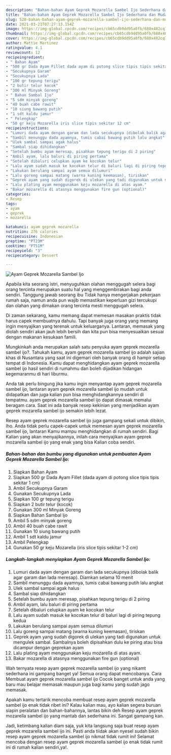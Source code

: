 ```yaml
---
description: "Bahan-bahan Ayam Geprek Mozarella Sambel Ijo Sederhana dan Mudah Dibuat"
title: "Bahan-bahan Ayam Geprek Mozarella Sambel Ijo Sederhana dan Mudah Dibuat"
slug: 528-bahan-bahan-ayam-geprek-mozarella-sambel-ijo-sederhana-dan-mudah-dibuat
date: 2021-03-21T07:27:13.154Z
image: https://img-global.cpcdn.com/recipes/cb65cdb9dd95a0fb/680x482cq70/ayam-geprek-mozarella-sambel-ijo-foto-resep-utama.jpg
thumbnail: https://img-global.cpcdn.com/recipes/cb65cdb9dd95a0fb/680x482cq70/ayam-geprek-mozarella-sambel-ijo-foto-resep-utama.jpg
cover: https://img-global.cpcdn.com/recipes/cb65cdb9dd95a0fb/680x482cq70/ayam-geprek-mozarella-sambel-ijo-foto-resep-utama.jpg
author: Mattie Martinez
ratingvalue: 4.1
reviewcount: 12
recipeingredient:
- " Bahan Ayam"
- "500 gr Dada Ayam Fillet dada ayam di potong slice tipis tipis sekitar 1 cm"
- "Secukupnya Garam"
- "Secukupnya Lada"
- "100 gr tepung terigu"
- "2 butir telur kocok"
- "300 ml Minyak Goreng"
- " Bahan Sambal Ijo"
- "5 sdm minyak goreng"
- "40 buah cabe rawit"
- "10 siung bawang putih"
- "1 sdt kaldu jamur"
- " Pelengkap"
- "50 gr keju Mozarella iris slice tipis sekitar 12 cm"
recipeinstructions:
- "Lumuri dada ayam dengan garam dan lada secukupnya (dibolak balik agar garam dan lada meresap). Diamkan selama 10 menit"
- "Sambil menunggu dada ayamnya, tumis cabai bawang putih lalu angkat"
- "Ulek sambal sampai agak halus"
- "Sambal siap dihidangkan"
- "Setelah bumbu ayam meresap, pisahkan tepung terigu di 2 piring"
- "Ambil ayam, lalu baluri di piring pertama"
- "Setelah dibaluri celupkan ayam ke kocokan telur"
- "Lalu ayam sudah masuk ke kocokan telur di baluri lagi di piring tepung kedua"
- "Lakukan berulang sampai ayam semua dilumuri"
- "Lalu goreng sampai matang (warna kuning keemasan), tiriskan"
- "Geprek ayam yang sudah digorek di ulekan yang tadi digunakan untuk mengulek sambal. Sambalnya boleh dipisahkan dulu ke piring atau bisa dicampur dengan geprekan ayam"
- "Lalu plating ayam menggunakan keju mozarella di atas ayam."
- "Bakar mozarella di atasnya menggunakan fire gun (optional)"
categories:
- Resep
tags:
- ayam
- geprek
- mozarella

katakunci: ayam geprek mozarella 
nutrition: 276 calories
recipecuisine: Indonesian
preptime: "PT23M"
cooktime: "PT51M"
recipeyield: "3"
recipecategory: Dessert

---
```



![Ayam Geprek Mozarella Sambel Ijo](https://img-global.cpcdn.com/recipes/cb65cdb9dd95a0fb/680x482cq70/ayam-geprek-mozarella-sambel-ijo-foto-resep-utama.jpg)

Apabila kita seorang istri, menyuguhkan olahan menggugah selera bagi orang tercinta merupakan suatu hal yang menggembirakan bagi anda sendiri. Tanggung jawab seorang ibu Tidak hanya mengerjakan pekerjaan rumah saja, namun anda pun wajib memastikan keperluan gizi tercukupi dan olahan yang dimakan orang tercinta mesti menggugah selera.

Di zaman  sekarang, kamu memang dapat memesan masakan praktis tidak harus capek membuatnya dahulu. Tapi banyak juga orang yang memang ingin menyajikan yang terenak untuk keluarganya. Lantaran, memasak yang diolah sendiri akan jauh lebih bersih dan kita pun bisa menyesuaikan sesuai dengan makanan kesukaan famili. 



Mungkinkah anda merupakan salah satu penyuka ayam geprek mozarella sambel ijo?. Tahukah kamu, ayam geprek mozarella sambel ijo adalah sajian khas di Nusantara yang saat ini digemari oleh banyak orang di hampir setiap tempat di Indonesia. Kamu dapat menghidangkan ayam geprek mozarella sambel ijo hasil sendiri di rumahmu dan boleh dijadikan hidangan kegemaranmu di hari liburmu.

Anda tak perlu bingung jika kamu ingin menyantap ayam geprek mozarella sambel ijo, lantaran ayam geprek mozarella sambel ijo mudah untuk didapatkan dan juga kalian pun bisa menghidangkannya sendiri di tempatmu. ayam geprek mozarella sambel ijo dapat dimasak memalui beragam cara. Saat ini ada banyak resep kekinian yang menjadikan ayam geprek mozarella sambel ijo semakin lebih lezat.

Resep ayam geprek mozarella sambel ijo juga gampang sekali untuk dibikin, lho. Anda tidak perlu capek-capek untuk memesan ayam geprek mozarella sambel ijo, lantaran Kamu mampu menghidangkan di rumah sendiri. Bagi Kalian yang akan menyajikannya, inilah cara menyajikan ayam geprek mozarella sambel ijo yang enak yang bisa Kalian coba sendiri.

<!--inarticleads1-->

##### Bahan-bahan dan bumbu yang digunakan untuk pembuatan Ayam Geprek Mozarella Sambel Ijo:

1. Siapkan  Bahan Ayam
1. Siapkan 500 gr Dada Ayam Fillet (dada ayam di potong slice tipis tipis sekitar 1 cm)
1. Ambil Secukupnya Garam
1. Gunakan Secukupnya Lada
1. Siapkan 100 gr tepung terigu
1. Siapkan 2 butir telur (kocok)
1. Gunakan 300 ml Minyak Goreng
1. Siapkan  Bahan Sambal Ijo
1. Ambil 5 sdm minyak goreng
1. Ambil 40 buah cabe rawit
1. Gunakan 10 siung bawang putih
1. Ambil 1 sdt kaldu jamur
1. Ambil  Pelengkap
1. Gunakan 50 gr keju Mozarella (iris slice tipis sekitar 1-2 cm)




<!--inarticleads2-->

##### Langkah-langkah menyiapkan Ayam Geprek Mozarella Sambel Ijo:

1. Lumuri dada ayam dengan garam dan lada secukupnya (dibolak balik agar garam dan lada meresap). Diamkan selama 10 menit
1. Sambil menunggu dada ayamnya, tumis cabai bawang putih lalu angkat
1. Ulek sambal sampai agak halus
1. Sambal siap dihidangkan
1. Setelah bumbu ayam meresap, pisahkan tepung terigu di 2 piring
1. Ambil ayam, lalu baluri di piring pertama
1. Setelah dibaluri celupkan ayam ke kocokan telur
1. Lalu ayam sudah masuk ke kocokan telur di baluri lagi di piring tepung kedua
1. Lakukan berulang sampai ayam semua dilumuri
1. Lalu goreng sampai matang (warna kuning keemasan), tiriskan
1. Geprek ayam yang sudah digorek di ulekan yang tadi digunakan untuk mengulek sambal. Sambalnya boleh dipisahkan dulu ke piring atau bisa dicampur dengan geprekan ayam
1. Lalu plating ayam menggunakan keju mozarella di atas ayam.
1. Bakar mozarella di atasnya menggunakan fire gun (optional)




Wah ternyata resep ayam geprek mozarella sambel ijo yang nikamt sederhana ini gampang banget ya! Semua orang dapat mencobanya. Cara Membuat ayam geprek mozarella sambel ijo Cocok banget untuk anda yang baru mau belajar memasak maupun juga bagi kamu yang sudah jago memasak.

Apakah kamu tertarik mencoba membuat resep ayam geprek mozarella sambel ijo enak tidak ribet ini? Kalau kalian mau, ayo kalian segera buruan siapin peralatan dan bahan-bahannya, lantas bikin deh Resep ayam geprek mozarella sambel ijo yang mantab dan sederhana ini. Sangat gampang kan. 

Jadi, ketimbang kalian diam saja, yuk kita langsung saja buat resep ayam geprek mozarella sambel ijo ini. Pasti anda tiidak akan nyesel sudah bikin resep ayam geprek mozarella sambel ijo nikmat tidak rumit ini! Selamat mencoba dengan resep ayam geprek mozarella sambel ijo enak tidak rumit ini di rumah kalian sendiri,ya!.

